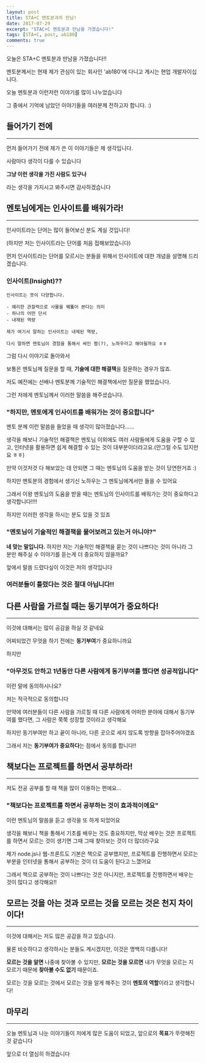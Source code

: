 ```yaml
---
layout: post
title: STA+C 멘토분과의 만남!
date: 2017-07-29
excerpt: "STAC+C 멘토분과 만남을 가졌습니다!"
tags: [STA+C, post, ab180]
comments: true
---
```


오늘은 STA+C 멘토분과 만남을 가졌습니다!!

멘토분께서는 현재 제가 관심이 있는 회사인 'ab180'에 다니고 계시는 현업 개발자이십니다.

오늘 멘토분과 이런저런 이야기를 많이 나누었습니다

그 중에서 기억에 남았던 이야기들을 여러분께 전하고자 합니다. :)

## 들어가기 전에
--------------

먼저 들어가기 전에 제가 쓴 이 이야기들은 제 생각입니다. 

사람마다 생각이 다를 수 있습니다 

**그냥 이런 생각을 가진 사람도 있구나**

라는 생각을 가지시고 봐주시면 감사하겠습니다 

## 멘토님에게는 인사이트를 배워가라!
---------------------------------

인사이트라는 단어는 많이 들어보신 분도 계실 것입니다!

(하지만 저는 인사이트라는 단어를 처음 접해보았습니다)

먼저 인사이트라는 단어를 모르시는 분들을 위해서 인사이트에 대한 개념을 설명해 드리겠습니다.

### 인사이트(Insight)??

```
인사이트는 뜻이 다양합니다.

- 예리한 관찰력으로 사물을 꿰뚫어 본다는 의미
- 하나의 어떤 단서
- 내재된 역량

제가 여기서 말하는 인사이트는 내제된 역량, 

다시 말하면 멘토님이 경험을 통해서 싸인 짬(?), 노하우라고 해야될까요 ㅎㅎ
```

그럼 다시 이야기로 돌아와서

보통은 멘토님께 질문을 할 때, **기술에 대한 해결책**을 질문하는 경우가 많죠.

저도 예전에는 선배나 멘토분께 기술적인 해결책에서만 질문을 했었습니다.

그런 저에게 멘토님께서 이러한 말씀을 해주셨습니다.

### **"하지만, 멘토에게 인사이트를 배워가는 것이 중요합니다"**

멘토 분께 이런 말씀을 들었을 때 생각이 많아졌습니다......

생각을 해보니 기술적인 해결책은 멘토님 이외에도 여러 사람들에게 도움을 구할 수 있고,
인터넷을 활용하면 쉽게 해결할 수 있는 것이 대부분이더라고요.(안그럴 수도 있지만요 ㅎㅎ)

만약 이것저것 다 해보았는 데 안되면 그 때는 멘토님의 도움을 받는 것이 당연한거죠 :)

하지만 멘토분의 경험에서 생기신 노하우는 그 멘토님에게서만 들을 수 있어요

그래서 이왕 멘토님의 도움을 받을 때는 멘토님의 인사이트를 배워가는 것이 중요하다고 생각합니다!!!!

하지만 이러한 생각을 하시는 분도 있을 것 있죠

### **"멘토님이 기술적인 해결책을 물어보려고 있는거 아니야?"**

**네 맞는 말입니다.** 하지만 저는 기술적인 해결책을 묻는 것이 나쁘다는 것이 아니라 그 분만 해주실 수 이야기를 듣는게 더 중요하지 않을까요?

앞에서 말씀 드렸다싶이 이것은 저의 생각입니다

###  **여러분들이 틀렸다는 것은 절대 아닙니다!!**

## 다른 사람을 가르칠 때는 동기부여가 중요하다!
-----------------------------------------------

이것에 대해서는 많이 공감을 하실 것 같네요

어찌되었건 무엇을 하기 전에는 **동기부여**가 중요하니까요

하지만

### **"아무것도 안하고 1년동안 다른 사람에게 동기부여를 했다면 성공적입니다"**

이런 말에 동의하시나요?

저는 적극적으로 동의합니다

만약에 여러분들이 다른 사람을 가르칠 때 다른 사람에게 어떠한 분야에 대해서 동기부여를 했다면, 그 사람은 쭉쭉 성장할 것이라고 생각해요

하지만 동기부여만 하고 끝이 아니라, 다른 곳으로 세지 않도록 방향을 잡아주어야겠죠 

그래서 저는 **동기부여가 중요하다**는 점에서 동의를 합니다!!

## 책보다는 프로젝트를 하면서 공부하라!
------------------------------------

저도 전공 공부를 할 때 책을 많이 이용하는 편에요...

### **"책보다는 프로젝트를 하면서 공부하는 것이 효과적이에요"**

이런 멘토님의 말씀을 듣고 생각을 또 하게 되었어요

생각을 해보니 책을 통해서 기초를 배우는 것도 중요하지만, 막상 배우는 것은 프로젝트를 하면서 모르는 것이 생기면 그때 그때 찾아보는 것이 더 많더라구요

제가 node.js나 웹-프론트도 기본은 책으로 공부했지만, 프로젝트를 진행하면서 모르는 부분을 인터넷을 통해서 공부하는 것이 더 도움이 된다고 느꼈어요

그래서 책으로 공부하는 것이 나쁘다는 것은 아니지만,  프로젝트를 진행하면서 배우는 것이 많다고 생각해요!!

## 모르는 것을 아는 것과 모르는 것을 모르는 것은 천지 차이이다!
----------------------------------------------------------

이것에 대해서는 저도 많은 공감을 하고 있습니다.

물론 비슷하다고 생각하시는 분들도 계시겠지만, 이것은 명백히 다릅니다!

**모르는 것을 알면** 나중에 찾아볼 수 있지만, **모르는 것을 모르면** 내가 무엇을 모르는 지 모르기 때문에 **찾아볼 수도 없기** 때문이죠.

모르는 것을 모르는 것에서 모르는 것을 알게 해주는 것이 **멘토의 역할**이라고 생각합니다!

## 마무리
--------

오늘 멘토님과 나눈 이야기들이 저에게 많은 도움이 되었고, 앞으로의 **목표**가 뚜렷해진 것 같습니다

앞으로 더 열심히 하겠습니다 